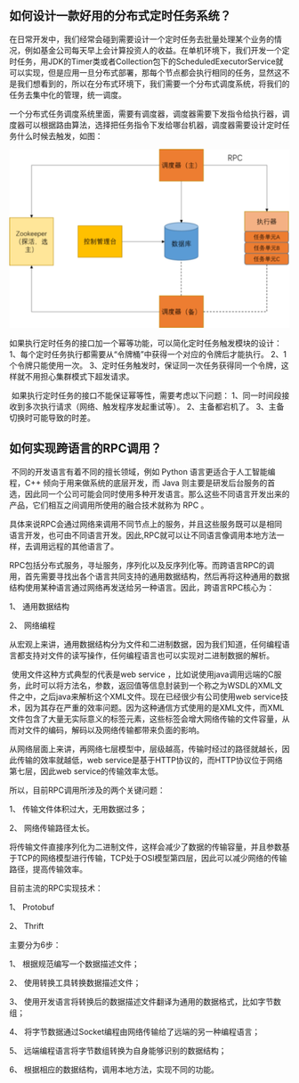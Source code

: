 ## 如何设计一款好用的分布式定时任务系统？

​        在日常开发中，我们经常会碰到需要设计一个定时任务去批量处理某个业务的情况，例如基金公司每天早上会计算投资人的收益。在单机环境下，我们开发一个定时任务，用JDK的Timer类或者Collection包下的ScheduledExecutorService就可以实现，但是应用一旦分布式部署，那每个节点都会执行相同的任务，显然这不是我们想看到的，所以在分布式环境下，我们需要一个分布式调度系统，将我们的任务去集中化的管理，统一调度。

​        一个分布式任务调度系统里面，需要有调度器，调度器需要下发指令给执行器，调度器可以根据路由算法，选择把任务指令下发给哪台机器，调度器需要设计定时任务什么时候去触发，如图：

![img](assets/定时任务调度.jpg) 

​        如果执行定时任务的接口加一个幂等功能，可以简化定时任务触发模块的设计：
1、每个定时任务执行都需要从“令牌桶”中获得一个对应的令牌后才能执行。
2、1个令牌只能使用一次。
3、定时任务触发时，保证同一次任务获得同一个令牌，这样就不用担心集群模式下超发请求。

​        如果执行定时任务的接口不能保证幂等性，需要考虑以下问题：
1、同一时间段接收到多次执行请求（网络、触发程序发起重试等）。
2、主备都宕机了。
3、主备切换时可能导致的时差。

 

## 如何实现跨语言的RPC调用？

​        不同的开发语言有着不同的擅长领域，例如 Python 语言更适合于人工智能编程，C++ 倾向于用来做系统的底层开发，而 Java 则主要是研发后台服务的首选，因此同一个公司可能会同时使用多种开发语言。那么这些不同语言开发出来的产品，它们相互之间调用所使用的融合技术就称为 RPC 。

​        具体来说RPC会通过网络来调用不同节点上的服务，并且这些服务既可以是相同语言开发，也可由不同语言开发。因此,RPC就可以让不同语言像调用本地方法一样，去调用远程的其他语言了。

​        RPC包括分布式服务，寻址服务，序列化以及反序列化等。而跨语言RPC的调用，首先需要寻找出各个语言共同支持的通用数据结构，然后再将这种通用的数据结构使用某种语言通过网络再发送给另一种语言。因此，跨语言RPC核心为：

1、 通用数据结构

2、 网络编程

​        从宏观上来讲，通用数据结构分为文件和二进制数据，因为我们知道，任何编程语言都支持对文件的读写操作，任何编程语言也可以实现对二进制数据的解析。

​        使用文件这种方式典型的代表是web service ，比如说使用java调用远端的C服务，此时可以将方法名，参数，返回值等信息封装到一个称之为WSDL的XML文件之中，之后java来解析这个XML文件。现在已经很少有公司使用web service技术，因为其存在严重的效率问题。因为这种通信方式使用的是XML文件，而XML文件包含了大量无实际意义的标签元素，这些标签会增大网络传输的文件容量，从而对文件的编码，解码以及网络传输都带来负面的影响。

​        从网络层面上来讲，再网络七层模型中，层级越高，传输时经过的路径就越长，因此传输的效率就越低，web service是基于HTTP协议的，而HTTP协议位于网络第七层，因此web service的传输效率太低。

所以，目前RPC调用所涉及的两个关键问题：

1、 传输文件体积过大，无用数据过多；

2、 网络传输路径太长。

​        将传输文件直接序列化为二进制文件，这样会减少了数据的传输容量，并且参数基于TCP的网络模型进行传输，TCP处于OSI模型第四层，因此可以减少网络的传输路径，提高传输效率。

目前主流的RPC实现技术：

1、 Protobuf

2、 Thrift

主要分为6步：

1、 根据规范编写一个数据描述文件；

2、 使用转换工具转换数据描述文件；

3、 使用开发语言将转换后的数据描述文件翻译为通用的数据格式，比如字节数组；

4、 将字节数据通过Socket编程由网络传输给了远端的另一种编程语言；

5、 远端编程语言将字节数组转换为自身能够识别的数据结构；

6、 根据相应的数据结构，调用本地方法，实现不同的功能。

 